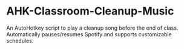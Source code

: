 # AHK-Classroom-Cleanup-Music
An AutoHotkey script to play a cleanup song before the end of class. Automatically pauses/resumes Spotify and supports customizable schedules.
